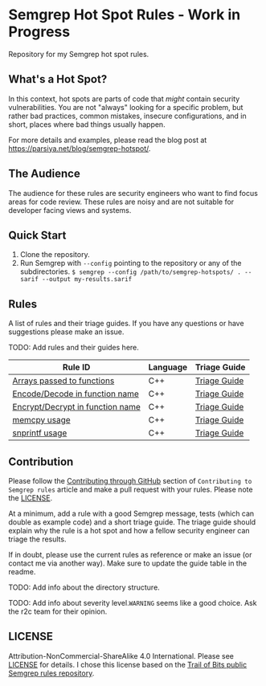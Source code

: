 # Semgrep Hot Spot Rules - Work in Progress
Repository for my Semgrep hot spot rules.

## What's a Hot Spot?
In this context, hot spots are parts of code that *might* contain security
vulnerabilities. You are not "always" looking for a specific problem, but rather
bad practices, common mistakes, insecure configurations, and in short, places
where bad things usually happen.

For more details and examples, please read the blog post at
https://parsiya.net/blog/semgrep-hotspot/.

## The Audience
The audience for these rules are security engineers who want to find focus areas
for code review. These rules are noisy and are not suitable for developer facing
views and systems.

## Quick Start

1. Clone the repository.
2. Run Semgrep with `--config` pointing to the repository or any of the
   subdirectories. 
   `$ semgrep --config /path/to/semgrep-hotspots/ . --sarif --output my-results.sarif`

## Rules
A list of rules and their triage guides. If you have any questions or have
suggestions please make an issue.

TODO: Add rules and their guides here.

Rule ID | Language | Triage Guide
--- | --- | ---
[Arrays passed to functions](cpp/arrays-passed-to-functions.yaml) | C++ | [Triage Guide](cpp/arrays-passed-to-functions.md)
[Encode/Decode in function name](cpp/encode-decode-function-name.yaml) | C++ | [Triage Guide](cpp/encode-decode-function-name.md)
[Encrypt/Decrypt in function name](cpp/encrypt-decrypt-function-name.yaml) | C++ | [Triage Guide](cpp/encrypt-decrypt-function-name.md)
[memcpy usage](cpp/memcpy-insecure-use.yaml) | C++ | [Triage Guide](cpp/memcpy-insecure-use.md)
[snprintf usage](cpp/snprintf-insecure-use.yaml) | C++ | [Triage Guide](cpp/snprintf-insecure-use.md)

## Contribution
Please follow the [Contributing through GitHub][con-gh] section of
`Contributing to Semgrep rules` article and make a pull request with your rules.
Please note the [LICENSE](LICENSE).

At a minimum, add a rule with a good Semgrep message, tests (which can double as
example code) and a short triage guide. The triage guide should explain why the
rule is a hot spot and how a fellow security engineer can triage the results.

If in doubt, please use the current rules as reference or make an issue (or
contact me via another way). Make sure to update the guide table in the readme.

TODO: Add info about the directory structure. 

TODO: Add info about severity level.`WARNING` seems like a good choice. Ask the r2c team for their opinion.

[con-gh]: https://semgrep.dev/docs/contributing/contributing-to-semgrep-rules-repository/#contributing-through-github

## LICENSE
Attribution-NonCommercial-ShareAlike 4.0 International. Please see
[LICENSE](LICENSE) for details. I chose this license based on the
[Trail of Bits public Semgrep rules repository][tob-rules].

[tob-rules]: https://github.com/trailofbits/semgrep-rules